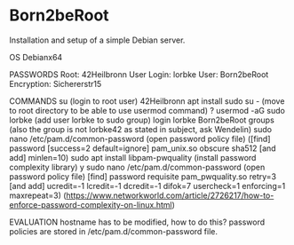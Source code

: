 # Born2beRoot
Installation and setup of a simple Debian server.

OS
Debianx64

PASSWORDS
Root: 42Heilbronn
User Login: lorbke
User: Born2beRoot
Encryption: Sichererstr15

COMMANDS
su (login to root user)
42Heilbronn
apt install sudo
su - (move to root directory to be able to use usermod command) ?
usermod -aG sudo lorbke (add user lorbke to sudo group)
login
lorbke
Born2beRoot
groups (also the group is not lorbke42 as stated in subject, ask Wendelin)
sudo nano /etc/pam.d/common-password (open password policy file)
([find] password [success=2 default=ignore] pam_unix.so obscure sha512 [and add] minlen=10)
sudo apt install libpam-pwquality (install password complexity library)
y
sudo nano /etc/pam.d/common-password (open password policy file)
[find] password        requisite                       pam_pwquality.so retry=3 [and add] ucredit=-1 lcredit=-1 dcredit=-1 difok=7 usercheck=1 enforcing=1 maxrepeat=3) (https://www.networkworld.com/article/2726217/how-to-enforce-password-complexity-on-linux.html)




EVALUATION
hostname has to be modified, how to do this?
password policies are stored in /etc/pam.d/common-password file.
